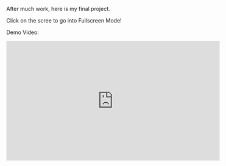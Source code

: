 After much work, here is my final project.

Click on the scree to go into Fullscreen Mode!

Demo Video:

<iframe width="560" height="315" src="https://www.youtube.com/embed/j5V-TckIb50" frameborder="0" allowfullscreen></iframe>
